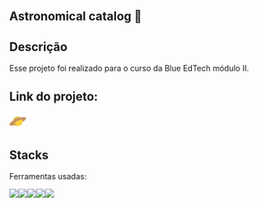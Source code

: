 ## Astronomical catalog :stars:

## Descrição
Esse projeto foi realizado para o curso da Blue EdTech módulo II.

## Link do projeto:
<a href="https://astronomical-catalog.onrender.com/" target="_blank"><img style="width:6%" src="./public/css/saturnicon.png" alt="saturIcon"></a>


## Stacks
Ferramentas usadas:
<div style="display:flex">
<img src="https://img.icons8.com/color/48/000000/javascript--v1.png"/>
<img src="https://img.icons8.com/color/48/000000/html-5--v2.png"/>
<img src="https://img.icons8.com/color/48/000000/css3.png"/>
<img src="https://img.icons8.com/color/48/000000/postgreesql.png"/>
<img src="https://img.icons8.com/color/48/000000/nodejs.png"/>
</div>
